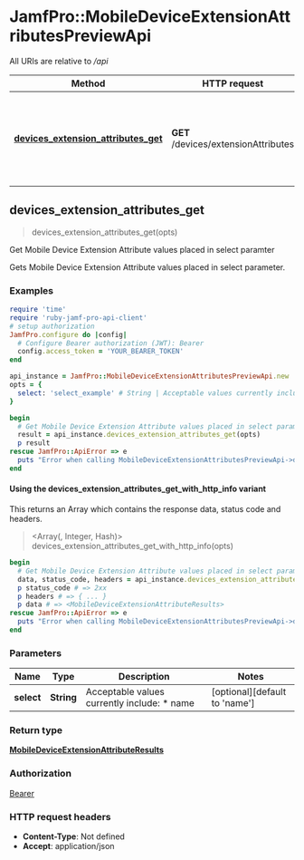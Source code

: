# JamfPro::MobileDeviceExtensionAttributesPreviewApi

All URIs are relative to */api*

| Method | HTTP request | Description |
| ------ | ------------ | ----------- |
| [**devices_extension_attributes_get**](MobileDeviceExtensionAttributesPreviewApi.md#devices_extension_attributes_get) | **GET** /devices/extensionAttributes | Get Mobile Device Extension Attribute values placed in select paramter  |


## devices_extension_attributes_get

> <MobileDeviceExtensionAttributeResults> devices_extension_attributes_get(opts)

Get Mobile Device Extension Attribute values placed in select paramter 

Gets Mobile Device Extension Attribute values placed in select parameter.

### Examples

```ruby
require 'time'
require 'ruby-jamf-pro-api-client'
# setup authorization
JamfPro.configure do |config|
  # Configure Bearer authorization (JWT): Bearer
  config.access_token = 'YOUR_BEARER_TOKEN'
end

api_instance = JamfPro::MobileDeviceExtensionAttributesPreviewApi.new
opts = {
  select: 'select_example' # String | Acceptable values currently include: * name 
}

begin
  # Get Mobile Device Extension Attribute values placed in select paramter 
  result = api_instance.devices_extension_attributes_get(opts)
  p result
rescue JamfPro::ApiError => e
  puts "Error when calling MobileDeviceExtensionAttributesPreviewApi->devices_extension_attributes_get: #{e}"
end
```

#### Using the devices_extension_attributes_get_with_http_info variant

This returns an Array which contains the response data, status code and headers.

> <Array(<MobileDeviceExtensionAttributeResults>, Integer, Hash)> devices_extension_attributes_get_with_http_info(opts)

```ruby
begin
  # Get Mobile Device Extension Attribute values placed in select paramter 
  data, status_code, headers = api_instance.devices_extension_attributes_get_with_http_info(opts)
  p status_code # => 2xx
  p headers # => { ... }
  p data # => <MobileDeviceExtensionAttributeResults>
rescue JamfPro::ApiError => e
  puts "Error when calling MobileDeviceExtensionAttributesPreviewApi->devices_extension_attributes_get_with_http_info: #{e}"
end
```

### Parameters

| Name | Type | Description | Notes |
| ---- | ---- | ----------- | ----- |
| **select** | **String** | Acceptable values currently include: * name  | [optional][default to &#39;name&#39;] |

### Return type

[**MobileDeviceExtensionAttributeResults**](MobileDeviceExtensionAttributeResults.md)

### Authorization

[Bearer](../README.md#Bearer)

### HTTP request headers

- **Content-Type**: Not defined
- **Accept**: application/json

